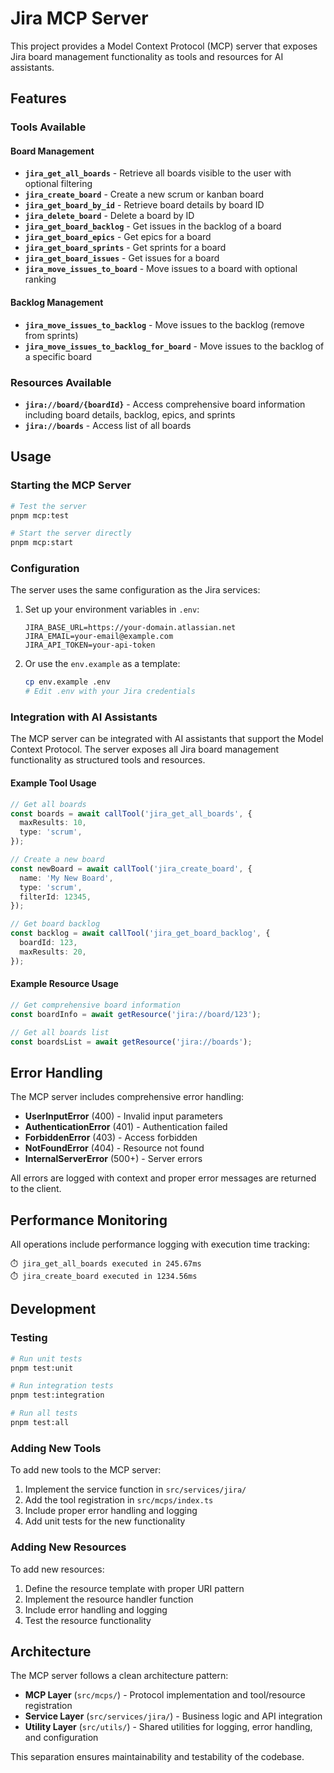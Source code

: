# Jira MCP Server

This project provides a Model Context Protocol (MCP) server that exposes Jira board management functionality as tools and resources for AI assistants.

## Features

### Tools Available

#### Board Management

- **`jira_get_all_boards`** - Retrieve all boards visible to the user with optional filtering
- **`jira_create_board`** - Create a new scrum or kanban board
- **`jira_get_board_by_id`** - Retrieve board details by board ID
- **`jira_delete_board`** - Delete a board by ID
- **`jira_get_board_backlog`** - Get issues in the backlog of a board
- **`jira_get_board_epics`** - Get epics for a board
- **`jira_get_board_sprints`** - Get sprints for a board
- **`jira_get_board_issues`** - Get issues for a board
- **`jira_move_issues_to_board`** - Move issues to a board with optional ranking

#### Backlog Management

- **`jira_move_issues_to_backlog`** - Move issues to the backlog (remove from sprints)
- **`jira_move_issues_to_backlog_for_board`** - Move issues to the backlog of a specific board

### Resources Available

- **`jira://board/{boardId}`** - Access comprehensive board information including board details, backlog, epics, and sprints
- **`jira://boards`** - Access list of all boards

## Usage

### Starting the MCP Server

```bash
# Test the server
pnpm mcp:test

# Start the server directly
pnpm mcp:start
```

### Configuration

The server uses the same configuration as the Jira services:

1. Set up your environment variables in `.env`:

   ```
   JIRA_BASE_URL=https://your-domain.atlassian.net
   JIRA_EMAIL=your-email@example.com
   JIRA_API_TOKEN=your-api-token
   ```

2. Or use the `env.example` as a template:
   ```bash
   cp env.example .env
   # Edit .env with your Jira credentials
   ```

### Integration with AI Assistants

The MCP server can be integrated with AI assistants that support the Model Context Protocol. The server exposes all Jira board management functionality as structured tools and resources.

#### Example Tool Usage

```typescript
// Get all boards
const boards = await callTool('jira_get_all_boards', {
  maxResults: 10,
  type: 'scrum',
});

// Create a new board
const newBoard = await callTool('jira_create_board', {
  name: 'My New Board',
  type: 'scrum',
  filterId: 12345,
});

// Get board backlog
const backlog = await callTool('jira_get_board_backlog', {
  boardId: 123,
  maxResults: 20,
});
```

#### Example Resource Usage

```typescript
// Get comprehensive board information
const boardInfo = await getResource('jira://board/123');

// Get all boards list
const boardsList = await getResource('jira://boards');
```

## Error Handling

The MCP server includes comprehensive error handling:

- **UserInputError** (400) - Invalid input parameters
- **AuthenticationError** (401) - Authentication failed
- **ForbiddenError** (403) - Access forbidden
- **NotFoundError** (404) - Resource not found
- **InternalServerError** (500+) - Server errors

All errors are logged with context and proper error messages are returned to the client.

## Performance Monitoring

All operations include performance logging with execution time tracking:

```
⏱️ jira_get_all_boards executed in 245.67ms
⏱️ jira_create_board executed in 1234.56ms
```

## Development

### Testing

```bash
# Run unit tests
pnpm test:unit

# Run integration tests
pnpm test:integration

# Run all tests
pnpm test:all
```

### Adding New Tools

To add new tools to the MCP server:

1. Implement the service function in `src/services/jira/`
2. Add the tool registration in `src/mcps/index.ts`
3. Include proper error handling and logging
4. Add unit tests for the new functionality

### Adding New Resources

To add new resources:

1. Define the resource template with proper URI pattern
2. Implement the resource handler function
3. Include error handling and logging
4. Test the resource functionality

## Architecture

The MCP server follows a clean architecture pattern:

- **MCP Layer** (`src/mcps/`) - Protocol implementation and tool/resource registration
- **Service Layer** (`src/services/jira/`) - Business logic and API integration
- **Utility Layer** (`src/utils/`) - Shared utilities for logging, error handling, and configuration

This separation ensures maintainability and testability of the codebase.
